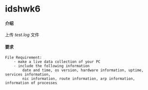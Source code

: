 # idshwk6

#### 介绍
上传 *test.log* 文件

#### 要求
    File Requirement:
        · make a live data collection of your PC
        · include the following information
            date and time, os version, hardware information, uptime, services information,
            nic information, route information, arp information, information of processes